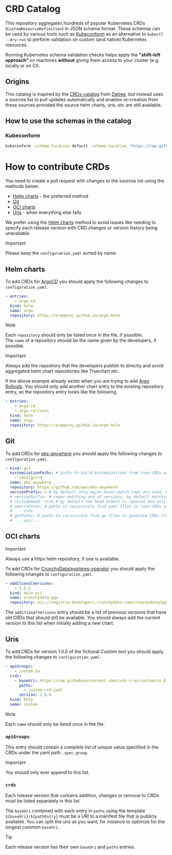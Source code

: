 # CRD Catalog

This repository aggregates hundreds of popular Kubernetes CRDs (`CustomResourceDefinition`) in JSON schema format. These schemas can be used by various tools such as [Kubeconform](https://github.com/yannh/kubeconform) as an alternative to `kubectl --dry-run` to perform validation on custom (and native) Kubernetes resources.

Running Kubernetes schema validation checks helps apply the **"shift-left approach"** on machines **without** giving them access to your cluster (e.g. locally or on CI).

## Origins

This catalog is inspired by the [CRDs-catalog](https://github.com/datreeio/CRDs-catalog) from [Datree](https://www.datree.io), but instead uses a sources list to pull updates automatically and enables re-creation from these sources provided the source helm charts, uris, etc are still available.

## How to use the schemas in the catalog

### Kubeconform
```sh
kubeconform -schema-location default -schema-location 'https://raw.githubusercontent.com/CustomResourceDefinition/catalog/main/schema/{{.Group}}/{{.ResourceKind}}_{{.ResourceAPIVersion}}.json' [MANIFEST]
```

# How to contribute CRDs

You need to create a pull request with changes to the sources list using the methods below:

* [Helm charts](#helm-charts) - the preferred method
* [Git](#git)
* [OCI charts](#oci-charts)
* [Uris](#uris) - when everything else fails

We prefer using the [Helm charts](#helm-charts) method to avoid issues like needing to specify each release version with CRD changes or version history being unavailable.

> [!IMPORTANT]  
> Please keep the `configuration.yaml` sorted by name.  

## Helm charts

To add CRDs for [ArgoCD](https://github.com/argoproj/argo-cd) you should apply the following changes to `configuration.yaml`.

```yaml
- entries:
    - argo-cd
  kind: helm
  name: argo
  repository: https://argoproj.github.io/argo-helm
```

> [!NOTE]  
> Each `repository` should only be listed once in the file, if possible.  
> The `name` of a repository should be the name given by the developers, if possible.  

> [!IMPORTANT]  
> Always add the repository that the developers publish to directly and avoid aggregated helm chart repositories like Truechart etc.  

If the above example already exists when you are trying to add [Argo Rollouts](https://github.com/argoproj/argo-rollouts). You should only add another chart entry to the existing repository entry, so the repository entry looks like the following.

```yaml
- entries:
    - argo-cd
    - argo-rollouts
  kind: helm
  name: argo
  repository: https://argoproj.github.io/argo-helm
```

## Git

To add CRDs for [eks-anywhere](https://github.com/aws/eks-anywhere) you should apply the following changes to `configuration.yaml`.

```yaml
- kind: git
  kustomizationPaths: # paths to build kustomizations from (non-CRDs are discarded)
    - config/crd
  name: eks-anywhere
  repository: https://github.com/aws/eks-anywhere
  versionPrefix: v # by default only major.minor.patch tags are used, but a prefix can be set
  # versionSuffix: # regex matching end of versions, by default matching $
  # includeHead: true # by default the head branch is ignored and only published tags are used
  # searchPaths: # paths to recursively find yaml files in (non-CRDs are discarded)
  #   - crds
  # genPaths: # paths to recursively find go files to generate CRDs from
  #   - api/...
```

## OCI charts

> [!IMPORTANT]  
> Always use a https helm repository, if one is available.  

To add CRDs for [CrunchyData/postgres-operator](https://github.com/CrunchyData/postgres-operator) you should apply the following changes to `configuration.yaml`.

```yaml
- additionalVersions:
    - 5.5.2
  kind: helm-oci
  name: crunchydata-pgo
  repository: oci://registry.developers.crunchydata.com/crunchydata/pgo
```

The `additionalVersions` entry should be a list of previous versions that have old CRDs that should still be available. You should always add the current version to this list when initially adding a new chart.

## Uris

To add CRDs for version 1.0.0 of the fictional Custom tool you should apply the following changes to `configuration.yaml`.

```yaml
- apiGroups:
    - custom.io
  crds:
    - baseUri: https://raw.githubusercontent.com/crds-r-us/custom/v1.0.0/chart/template/crds
      paths:
        - custom-crd.yaml
      version: 1.0.0
  kind: http
  name: custom
```

> [!NOTE]  
> Each `name` should only be listed once in the file.  

### `apiGroups`

This entry should contain a complete list of unique value specified in the CRDs under the yaml path `.spec.group`.

> [!IMPORTANT]  
> You should only ever append to this list.  

### `crds`

Each release version that contains addition, changes or removal to CRDs must be listed separately in this list.

The `baseUri` combined with each entry in `paths` using the template `${baseUri}/${pathEntry}` must be a URI to a manifest file that is publicly available. You can split the uris as you want, for instance to optimize for the longest common `baseUri`.

> [!TIP]
> Each release version has their own `baseUri` and `paths` entries.
